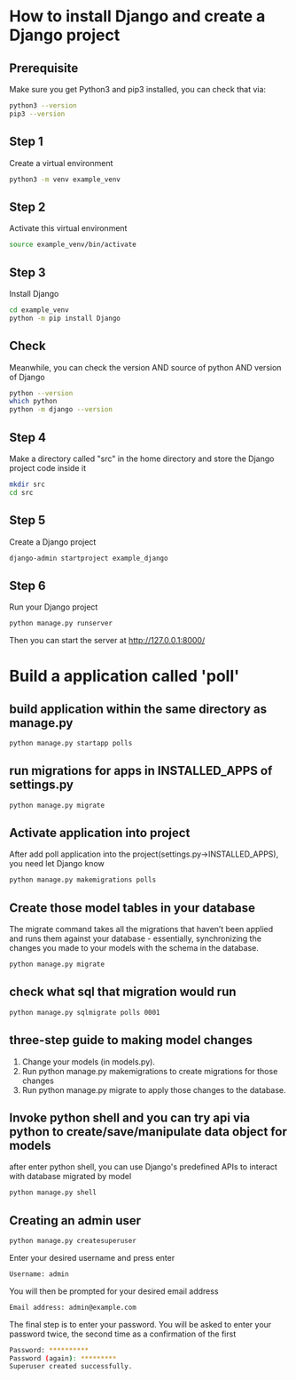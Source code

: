 # How to install Django and create a Django project

## Prerequisite

Make sure you get Python3 and pip3 installed, you can check that via: 

```bash
python3 --version
pip3 --version
```

## Step 1

Create a virtual environment

```bash
python3 -m venv example_venv
```

## Step 2 

Activate this virtual environment

```bash
source example_venv/bin/activate
```

## Step 3

Install Django

```bash
cd example_venv
python -m pip install Django
```

## Check

Meanwhile, you can check the version AND source of python AND version of Django

```bash
python --version
which python
python -m django --version
```

## Step 4 

Make a directory called "src" in the home directory and store the Django project code inside it

```bash
mkdir src
cd src
```

## Step 5

Create a Django project

```bash
django-admin startproject example_django
```

## Step 6

Run your Django project

```bash
python manage.py runserver
```

Then you can start the server at http://127.0.0.1:8000/

# Build a application called 'poll'

## build application within the same directory as manage.py
```bash
python manage.py startapp polls
```

## run migrations for apps in INSTALLED_APPS of settings.py

```bash
python manage.py migrate
```

## Activate application into project
After add poll application into the project(settings.py->INSTALLED_APPS), you need let Django know

```bash
python manage.py makemigrations polls
```

## Create those model tables in your database
The migrate command takes all the migrations that haven’t been applied and runs them against your database - essentially, synchronizing the changes you made to your models with the schema in the database.
```bash
python manage.py migrate
```

## check what sql that migration would run

```bash
python manage.py sqlmigrate polls 0001
```

## three-step guide to making model changes

1. Change your models (in models.py).
2. Run python manage.py makemigrations to create migrations for those changes
3. Run python manage.py migrate to apply those changes to the database.

## Invoke python shell and you can try api via python to create/save/manipulate data object for models

after enter python shell, you can use Django's predefined APIs to interact with database migrated by model
```bash
python manage.py shell
```

## Creating an admin user

```bash
python manage.py createsuperuser
```
Enter your desired username and press enter
```bash
Username: admin
```
You will then be prompted for your desired email address
```bash
Email address: admin@example.com
```
The final step is to enter your password. You will be asked to enter your password twice, the second time as a confirmation of the first
```bash
Password: **********
Password (again): *********
Superuser created successfully.
```